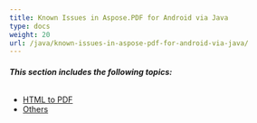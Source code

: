 ```yaml
---
title: Known Issues in Aspose.PDF for Android via Java
type: docs
weight: 20
url: /java/known-issues-in-aspose-pdf-for-android-via-java/
---
```


###### **This section includes the following topics:**
- [HTML to PDF](/pdf/java/html-to-pdf-html/)
- [Others](/pdf/java/others-html/)
